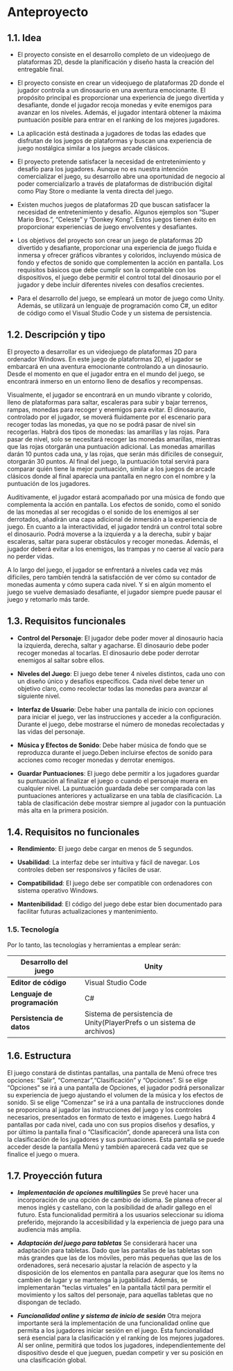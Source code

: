 # Anteproyecto

## 1.1. Idea

- El proyecto consiste en el desarrollo completo de un videojuego de plataformas 2D, desde la planificación y diseño hasta la creación del entregable final.

- El proyecto consiste en crear un videojuego de plataformas 2D donde el jugador controla a un dinosaurio en una aventura emocionante. El propósito principal es proporcionar una experiencia de juego divertida y desafiante, donde el jugador recoja monedas y evite enemigos para avanzar en los niveles. Además, el jugador intentará obtener la máxima puntuación posible para entrar en el ranking de los mejores jugadores.

- La aplicación está destinada a jugadores de todas las edades que disfrutan de los juegos de plataformas y buscan una experiencia de juego nostálgica similar a los juegos arcade clásicos.

- El proyecto pretende satisfacer la necesidad de entretenimiento y desafío para los jugadores. Aunque no es nuestra intención comercializar el juego, su desarrollo abre una oportunidad de negocio al poder comercializarlo a través de plataformas de distribución digital como Play Store o mediante la venta directa del juego.

- Existen muchos juegos de plataformas 2D que buscan satisfacer la necesidad de entretenimiento y desafío. Algunos ejemplos son “Super Mario Bros.”, “Celeste” y “Donkey Kong”. Estos juegos tienen éxito en proporcionar experiencias de juego envolventes y desafiantes.

- Los objetivos del proyecto son crear un juego de plataformas 2D divertido y desafiante, proporcionar una experiencia de juego fluida e inmersa y ofrecer gráficos vibrantes y coloridos, incluyendo música de fondo y efectos de sonido que complementen la acción en pantalla.
Los requisitos básicos que debe cumplir son la compatible con los dispositivos, el juego debe permitir el control total del dinosaurio por el jugador y debe incluir diferentes niveles con desafíos crecientes.

- Para el desarrollo del juego, se empleará un motor de juego como Unity. Además, se utilizará un lenguaje de programación como C#, un editor de código como el Visual Studio Code y un sistema de persistencia.

## 1.2. Descripción y tipo

El proyecto a desarrollar es un videojuego de plataformas 2D para ordenador Windows. En este juego de plataformas 2D, el jugador se embarcará en una aventura emocionante controlando a un dinosaurio. Desde el momento en que el jugador entra en el mundo del juego, se encontrará inmerso en un entorno lleno de desafíos y recompensas.

Visualmente, el jugador se encontrará en un mundo vibrante y colorido, lleno de plataformas para saltar, escaleras para subir y bajar terrenos, rampas, monedas para recoger y enemigos para evitar. El dinosaurio, controlado por el jugador, se moverá fluidamente por el escenario para recoger todas las monedas, ya que no se podrá pasar de nivel sin recogerlas. Habrá dos tipos de monedas: las amarillas y las rojas. Para pasar de nivel, solo se necesitará recoger las monedas amarillas, mientras que las rojas otorgarán una puntuación adicional.
Las monedas amarillas darán 10 puntos cada una, y las rojas, que serán más difíciles de conseguir, otorgarán 30 puntos. Al final del juego, la puntuación total servirá para comparar quién tiene la mejor puntuación, similar a los juegos de arcade clásicos donde al final aparecía una pantalla en negro con el nombre y la puntuación de los jugadores.

Auditivamente, el jugador estará acompañado por una música de fondo que complementa la acción en pantalla. Los efectos de sonido, como el sonido de las monedas al ser recogidas o el sonido de los enemigos al ser derrotados, añadirán una capa adicional de inmersión a la experiencia de juego. En cuanto a la interactividad, el jugador tendrá un control total sobre el dinosaurio. Podrá moverse a la  izquierda y a la derecha, subir y bajar escaleras, saltar para superar obstáculos y recoger monedas. Además, el jugador deberá evitar a los enemigos, las trampas y no caerse al vacío para no perder vidas.

A lo largo del juego, el jugador se enfrentará a niveles cada vez más difíciles, pero también tendrá la satisfacción de ver cómo su contador de monedas aumenta y cómo supera cada nivel. Y si en algún momento el juego se vuelve demasiado desafiante, el jugador siempre puede pausar el juego y retomarlo más tarde.

## 1.3. Requisitos funcionales

- **Control del Personaje**:
El jugador debe poder mover al dinosaurio hacia la izquierda, derecha, saltar y agacharse. El dinosaurio debe poder recoger monedas al tocarlas. El dinosaurio debe poder derrotar enemigos al saltar sobre ellos.

- **Niveles del Juego**:
El juego debe tener 4 niveles distintos, cada uno con un diseño único y desafíos específicos. Cada nivel debe tener un objetivo claro, como recolectar todas las monedas para avanzar al siguiente nivel.

- **Interfaz de Usuario**:
Debe haber una pantalla de inicio con opciones para iniciar el juego, ver las instrucciones y acceder a la configuración. Durante el juego, debe mostrarse el número de monedas recolectadas y las vidas del personaje.

- **Música y Efectos de Sonido**:
Debe haber música de fondo que se reproduzca durante el juego.Deben incluirse efectos de sonido para acciones como recoger monedas y derrotar enemigos.

- **Guardar Puntuaciones**:
El juego debe permitir a los jugadores guardar su puntuación al finalizar el juego o cuando el personaje muera en cualquier nivel. La puntuación guardada debe ser comparada con las puntuaciones anteriores y actualizarse en una tabla de clasificación. La tabla de clasificación debe mostrar siempre al jugador con la puntuación más alta en la primera posición.

## 1.4. Requisitos no funcionales

- **Rendimiento**: El juego debe cargar en menos de 5 segundos.

- **Usabilidad**: La interfaz debe ser intuitiva y fácil de navegar. Los controles deben ser responsivos y fáciles de usar.

- **Compatibilidad**: El juego debe ser compatible con ordenadores con sistema operativo Windows.

- **Mantenibilidad**: El código del juego debe estar bien documentado para facilitar futuras actualizaciones y mantenimiento.

### 1.5. Tecnología

Por lo tanto, las tecnologías y herramientas a emplear serán:

| **Desarrollo del juego** | Unity |
|----------|----------|
| **Editor de código**| Visual Studio Code  |
| **Lenguaje de programación**|C#|
| **Persistencia de datos** | Sistema de persistencia de Unity(PlayerPrefs o un sistema de archivos)   |

## 1.6. Estructura

El juego constará de distintas pantallas, una pantalla de Menú ofrece tres opciones: “Salir”, “Comenzar”,“Clasificación” y “Opciones”. Si se elige “Opciones” se irá a una pantalla de Opciones, el jugador podrá personalizar su experiencia de juego ajustando el volumen de la música y los efectos de sonido. Si se elige “Comenzar” se irá a una pantalla de instrucciones donde se proporciona al jugador las instrucciones del juego y los controles necesarios, presentados en formato de texto e imágenes. Luego habrá 4 pantallas por cada nivel, cada uno con sus propios diseños y desafíos, y por último la pantalla final o ”Clasificación”, donde aparecerá una lista con la clasificación de los jugadores y sus puntuaciones. Esta pantalla se puede acceder desde la pantalla Menú y también aparecerá cada vez que se finalice el juego o muera.

## 1.7. Proyección futura

- ***Implementación de opciones multilingües***
Se prevé hacer una incorporación de una opción de cambio de idioma. Se planea ofrecer al menos inglés y castellano, con la posibilidad de añadir gallego en el futuro. Esta funcionalidad permitirá a los usuarios seleccionar su idioma preferido, mejorando la accesibilidad y la experiencia de juego para una audiencia más amplia.

- ***Adaptación del juego para tabletas***
Se considerará hacer una adaptación para tabletas. Dado que las pantallas de las tabletas son más grandes que las de los móviles, pero más pequeñas que las de los ordenadores, será necesario ajustar la relación de aspecto y la disposición de los elementos en pantalla para asegurar que los ítems no cambien de lugar y se mantenga la jugabilidad. Además, se implementarán “teclas virtuales” en la pantalla táctil para permitir el movimiento y los saltos del personaje, para aquellas tabletas que no dispongan de teclado.

- ***Funcionalidad online y sistema de inicio de sesión***
Otra mejora importante será la implementación de una funcionalidad online que permita a los jugadores iniciar sesión en el juego. Esta funcionalidad será esencial para la clasificación y el ranking de los mejores jugadores. Al ser online, permitirá que todos los jugadores, independientemente del dispositivo desde el que jueguen, puedan competir y ver su posición en una clasificación global.
